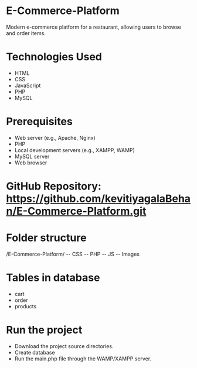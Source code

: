 # E-Commerce-Platform
Modern e-commerce platform for a restaurant, allowing users to browse and order items.

# Technologies Used
- HTML
- CSS
- JavaScript
- PHP
- MySQL

# Prerequisites
- Web server (e.g., Apache, Nginx)
- PHP
- Local development servers (e.g., XAMPP, WAMP)
- MySQL server
- Web browser

# GitHub Repository: https://github.com/kevitiyagalaBehan/E-Commerce-Platform.git

# Folder structure
/E-Commerce-Platform/
-- CSS
-- PHP
-- JS
-- Images

# Tables in database
- cart
- order
- products

# Run the project
- Download the project source directories.
- Create database 
- Run the main.php file through the WAMP/XAMPP server.